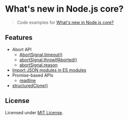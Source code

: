 # What's new in Node.js core?

> Code examples for [What's new in Node.js core?](https://simonplend.com/whats-new-in-node-js-core/)

## Features

- Abort API
	- [AbortSignal.timeout()](features/abort-api-abortsignal-timeout)
	- [abortSignal.throwIfAborted()](features/abort-api-abortsignal-throwifaborted)
	- [abortSignal.reason](features/abort-api-abortsignal-reason)
- [Import JSON modules in ES modules](features/import-json-modules-in-es-modules)
- Promise-based APIs
	- [readline](features/promises-api-readline)
- [structuredClone()](features/structuredclone)

## License

Licensed under [MIT License](./LICENSE.md).
